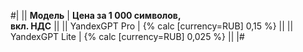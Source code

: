 #|
|| **Модель** | **Цена за 1 000 символов,<br>вкл. НДС** ||
|| YandexGPT Pro | {% calc [currency=RUB] 0,15 %} ||
|| YandexGPT Lite | {% calc [currency=RUB] 0,025 %} ||
|#
